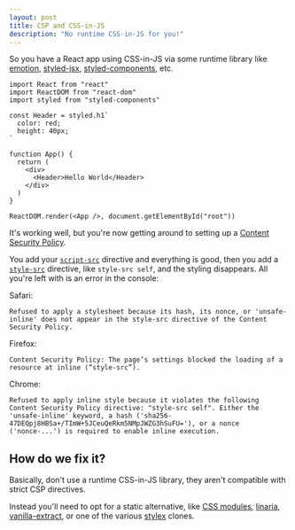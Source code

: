 ```yaml
---
layout: post
title: CSP and CSS-in-JS
description: "No runtime CSS-in-JS for you!"
---
```


So you have a React app using CSS-in-JS via some runtime library like [emotion](https://github.com/emotion-js/emotion), [styled-jsx](https://github.com/vercel/styled-jsx), [styled-components](https://github.com/styled-components/styled-components), etc.

```tsx
import React from "react"
import ReactDOM from "react-dom"
import styled from "styled-components"

const Header = styled.h1`
  color: red;
  height: 40px;
`

function App() {
  return (
    <div>
      <Header>Hello World</Header>
    </div>
  )
}

ReactDOM.render(<App />, document.getElementById("root"))
```

It's working well, but you're now getting around to setting up a [Content Security Policy](https://developer.mozilla.org/en-US/docs/Web/HTTP/Headers/Content-Security-Policy).

You add your [`script-src`](https://developer.mozilla.org/en-US/docs/Web/HTTP/Headers/Content-Security-Policy/script-src) directive and everything is good, then you add a [`style-src`](https://developer.mozilla.org/en-US/docs/Web/HTTP/Headers/Content-Security-Policy/style-src) directive, like `style-src self`, and the styling disappears. All you're left with is an error in the console:

Safari:

```
Refused to apply a stylesheet because its hash, its nonce, or 'unsafe-inline' does not appear in the style-src directive of the Content Security Policy.
```

Firefox:

```
Content Security Policy: The page’s settings blocked the loading of a resource at inline (“style-src”).
```

Chrome:

```
Refused to apply inline style because it violates the following Content Security Policy directive: "style-src self". Either the 'unsafe-inline' keyword, a hash ('sha256-47DEQpj8HBSa+/TImW+5JCeuQeRkm5NMpJWZG3hSuFU='), or a nonce ('nonce-...') is required to enable inline execution.
```

## How do we fix it?

Basically, don't use a runtime CSS-in-JS library, they aren't compatible with strict CSP directives.

Instead you'll need to opt for a static alternative, like [CSS modules](https://github.com/css-modules/css-modules), [linaria](https://linaria.dev), [vanilla-extract](https://vanilla-extract.style), or one of the various [stylex](https://www.youtube.com/watch?v=ur-sGzUWId4) clones.
